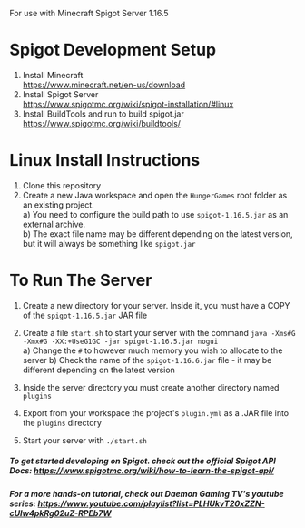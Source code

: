 For use with Minecraft Spigot Server 1.16.5 

# Spigot Development Setup

1. Install Minecraft   
  https://www.minecraft.net/en-us/download  
2. Install Spigot Server  
  https://www.spigotmc.org/wiki/spigot-installation/#linux  
3. Install BuildTools and run to build spigot.jar  
  https://www.spigotmc.org/wiki/buildtools/ 
  
# Linux Install Instructions

1. Clone this repository    
2. Create a new Java workspace and open the `HungerGames` root folder as an existing project.    
    a) You need to configure the build path to use `spigot-1.16.5.jar` as an external archive.    
    b) The exact file name may be different depending on the latest version, but it will always be something like `spigot.jar`    

# To Run The Server  
1. Create a new directory for your server. Inside it, you must have a COPY of the `spigot-1.16.5.jar` JAR file      
2. Create a file `start.sh` to start your server with the command `java -Xms#G -Xmx#G -XX:+UseG1GC -jar spigot-1.16.5.jar nogui`    
    a) Change the `#` to however much memory you wish to allocate to the server 
    b) Check the name of the `spigot-1.16.6.jar` file - it may be different depending on the latest version
  
3. Inside the server directory you must create another directory named `plugins`    
4. Export from your workspace the project's `plugin.yml` as a .JAR file into the `plugins` directory
5. Start your server with `./start.sh`
    
##### To get started developing on Spigot. check out the official Spigot API Docs: https://www.spigotmc.org/wiki/how-to-learn-the-spigot-api/
##### For a more hands-on tutorial, check out Daemon Gaming TV's youtube series: https://www.youtube.com/playlist?list=PLHUkvT20xZZN-cUIw4pkRg02uZ-RPEb7W
